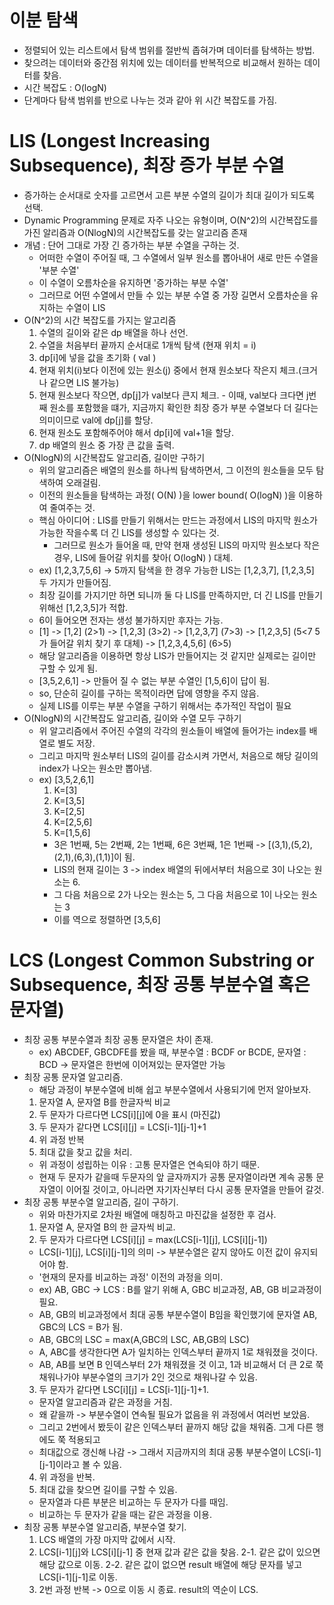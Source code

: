 # 이분 탐색
- 정렬되어 있는 리스트에서 탐색 범위를 절반씩 좁혀가며 데이터를 탐색하는 방법.
- 찾으려는 데이터와 중간점 위치에 있는 데이터를 반복적으로 비교해서 원하는 데이터를 찾음.
- 시간 복잡도 : O(logN)
- 단계마다 탐색 범위를 반으로 나누는 것과 같아 위 시간 복잡도를 가짐.

# LIS (Longest Increasing Subsequence), 최장 증가 부분 수열
- 증가하는 순서대로 숫자를 고르면서 고른 부분 수열의 길이가 최대 길이가 되도록 선택.
- Dynamic Programming 문제로 자주 나오는 유형이며, O(N^2)의 시간복잡도를 가진 알리즘과 O(NlogN)의 시간복잡도를 갖는 알고리즘 존재
- 개념 : 단어 그대로 가장 긴 증가하는 부분 수열을 구하는 것.
  + 어떠한 수열이 주어질 때, 그 수열에서 일부 원소를 뽑아내어 새로 만든 수열을 '부분 수열'
  + 이 수열이 오름차순을 유지하면 '증가하는 부분 수열'
  + 그러므로 어떤 수열에서 만들 수 있는 부분 수열 중 가장 길면서 오름차순을 유지하는 수열이 LIS
- O(N^2)의 시간 복잡도를 가지는 알고리즘
  1. 수열의 길이와 같은 dp 배열을 하나 선언.
  2. 수열을 처음부터 끝까지 순서대로 1개씩 탐색 (현재 위치 = i)
    1. dp[i]에 넣을 값을 초기화 ( val )
    2. 현재 위치(i)보다 이전에 있는 원소(j) 중에서 현재 원소보다 작은지 체크.(크거나 같으면 LIS 불가능)
    3. 현재 원소보다 작으면, dp[j]가 val보다 큰지 체크.
      - 이때, val보다 크다면 j번째 원소를 포함했을 떄가, 지금까지 확인한 최장 증가 부분 수열보다 더 길다는 의미이므로 val에 dp[j]를 할당.
    4. 현재 원소도 포함해주어야 해서 dp[i]에 val+1을 할당.
  3. dp 배열의 원소 중 가장 큰 값을 출력.
- O(NlogN)의 시간복잡도 알고리즘, 길이만 구하기
  + 위의 알고리즘은 배열의 원소를 하나씩 탐색하면서, 그 이전의 원소들을 모두 탐색하여 오래걸림.
  + 이전의 원소들을 탐색하는 과정( O(N) )을 lower bound( O(logN) )을 이용하여 줄여주는 것.
  + 핵심 아이디어 : LIS를 만들기 위해서는 만드는 과정에서 LIS의 마지막 원소가 가능한 작을수록 더 긴 LIS를 생성할 수 있다는 것.
    - 그러므로 원소가 들어올 때, 만약 현재 생성된 LIS의 마지막 원소보다 작은 경우, LIS에 들어갈 위치를 찾아( O(logN) ) 대체.
  + ex) [1,2,3,7,5,6] -> 5까지 탐색을 한 경우 가능한 LIS는 [1,2,3,7], [1,2,3,5] 두 가지가 만들어짐.
  + 최장 길이를 가지기만 하면 되니까 둘 다 LIS를 만족하지만, 더 긴 LIS를 만들기 위해선 [1,2,3,5]가 적합.
  + 6이 들어오면 전자는 생성 불가하지만 후자는 가능.
  + [1] -> [1,2] (2>1) -> [1,2,3] (3>2) -> [1,2,3,7] (7>3) -> [1,2,3,5] (5<7 5가 들어갈 위치 찾기 후 대체) -> [1,2,3,4,5,6] (6>5)
  + 해당 알고리즘을 이용하면 항상 LIS가 만들어지는 것 같지만 실제로는 길이만 구할 수 있게 됨.
  + [3,5,2,6,1] -> 만들어 질 수 없는 부분 수열인 [1,5,6]이 답이 됨.
  + so, 단순히 길이를 구하는 목적이라면 답에 영향을 주지 않음.
  + 실제 LIS를 이루는 부분 수열을 구하기 위해서는 추가적인 작업이 필요
- O(NlogN)의 시간복잡도 알고리즘, 길이와 수열 모두 구하기
  + 위 알고리즘에서 주어진 수열의 각각의 원소들이 배열에 들어가는 index를 배열로 별도 저장.
  + 그리고 마지막 원소부터 LIS의 길이를 감소시켜 가면서, 처음으로 해당 길이의 index가 나오는 원소만 뽑아냄.
  + ex) [3,5,2,6,1]
    1. K=[3]
    2. K=[3,5]
    3. K=[2,5]
    4. K=[2,5,6]
    5. K=[1,5,6]
    - 3은 1번째, 5는 2번째, 2는 1번째, 6은 3번째, 1은 1번째 -> [(3,1),(5,2),(2,1),(6,3),(1,1)]이 됨.
    - LIS의 현재 길이는 3 -> index 배열의 뒤에서부터 처음으로 3이 나오는 원소는 6.
    - 그 다음 처음으로 2가 나오는 원소는 5, 그 다음 처음으로 1이 나오는 원소는 3 
    - 이를 역으로 정렬하면 [3,5,6]
# LCS (Longest Common Substring or Subsequence, 최장 공통 부분수열 혹은 문자열)
- 최장 공통 부분수열과 최장 공통 문자열은 차이 존재.
  + ex) ABCDEF, GBCDFE를 봤을 때, 부분수열 : BCDF or BCDE, 문자열 : BCD -> 문자열은 한번에 이어져있는 문자열만 가능
- 최장 공통 문자열 알고리즘.
  + 해당 과정이 부분수열에 비해 쉽고 부분수열에서 사용되기에 먼저 알아보자.
  1. 문자열 A, 문자열 B를 한글자씩 비교
  2. 두 문자가 다르다면 LCS[i][j]에 0을 표시 (마진값)
  3. 두 문자가 같다면 LCS[i][j] = LCS[i-1][j-1]+1
  4. 위 과정 반복
  5. 최대 값을 찾고 값을 처리.
  + 위 과정이 성립하는 이유 : 고통 문자열은 연속되야 하기 때문.
  + 현재 두 문자가 같을때 두문자의 앞 글자까지가 공통 문자열이라면 계속 공통 문자열이 이어질 것이고, 아니라면 자기자신부터 다시 공통 문자열을 만들어 갈것.
- 최장 공통 부분수열 알고리즘, 길이 구하기.
  + 위와 마찬가지로 2차원 배열에 매칭하고 마진값을 설정한 후 검사.
  1. 문자열 A, 문자열 B의 한 글자씩 비교.
  2. 두 문자가 다르다면 LCS[i][j] = max(LCS[i-1][j], LCS[i][j-1])
    - LCS[i-1][j], LCS[i][j-1]의 의미 -> 부분수열은 같지 않아도 이전 값이 유지되어야 함.
    - '현재의 문자를 비교하는 과정' 이전의 과정을 의미.
    - ex) AB, GBC -> LCS : B를 알기 위해 A, GBC 비교과정, AB, GB 비교과정이 필요.
    - AB, GB의 비교과정에서 최대 공통 부분수열이 B임을 확인했기에 문자열 AB, GBC의 LCS = B가 됨.
    - AB, GBC의 LSC = max(A,GBC의 LSC, AB,GB의 LSC)
    - A, ABC를 생각한다면 A가 일치하는 인덱스부터 끝까지 1로 채워졌을 것이다.
    - AB, AB를 보면 B 인덱스부터 2가 채워졌을 것 이고, 1과 비교해서 더 큰 2로 쭉 채워나가야 부분수열의 크기가 2인 것으로 채워나갈 수 있음.
  3. 두 문자가 같다면 LSC[i][j] = LCS[i-1][j-1]+1.
    - 문자열 알고리즘과 같은 과정을 거침.
    - 왜 같을까 -> 부분수열이 연속될 필요가 없음을 위 과정에서 여러번 보았음.
    - 그리고 2번에서 봤듯이 같은 인덱스부터 끝까지 해당 값을 채워줌. 그게 다른 행에도 쭉 적용되고
    - 최대값으로 갱신해 나감 -> 그래서 지금까지의 최대 공통 부분수열이 LCS[i-1][j-1]이라고 볼 수 있음.
  4. 위 과정을 반복.
  5. 최대 값을 찾으면 길이를 구할 수 있음.
  + 문자열과 다른 부분은 비교하는 두 문자가 다를 때임.
  + 비교하는 두 문자가 같을 때는 같은 과정을 이용.
- 최장 공통 부분수열 알고리즘, 부분수열 찾기.
  1. LCS 배열의 가장 마지막 값에서 시작.
  2. LCS[i-1][j]와 LCS[i][j-1] 중 현재 값과 같은 값을 찾음.
    2-1. 같은 값이 있으면 해당 값으로 이동.
    2-2. 같은 값이 없으면 result 배열에 해당 문자를 넣고 LCS[i-1][j-1]로 이동.
  3. 2번 과정 반복 -> 0으로 이동 시 종료. result의 역순이 LCS.
